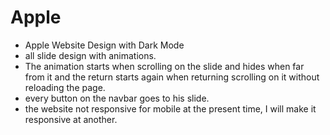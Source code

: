 # Apple
* Apple Website Design with Dark Mode
* all slide design with animations.
* The animation starts when scrolling on the slide and hides when far from it and the return starts again when returning scrolling on it without reloading the page.
* every button on the navbar goes to his slide.
* the website not responsive for mobile at the present time, I will make it responsive at another.
